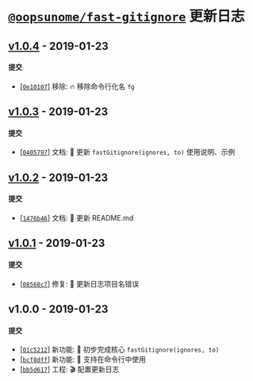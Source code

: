 # [`@oopsunome/fast-gitignore`][@oopsunome/fast-gitignore] 更新日志

## [v1.0.4](https://github.com/iTonyYo/fast-gitignore/compare/v1.0.3...v1.0.4) - 2019-01-23

#### 提交

- [[`0e10107`](https://github.com/iTonyYo/fast-gitignore/commit/0e10107118ddb7b2ca4af7180b59f19d3edda032)] 移除: :fire: 移除命令行化名 `fg`
## [v1.0.3](https://github.com/iTonyYo/fast-gitignore/compare/v1.0.2...v1.0.3) - 2019-01-23

#### 提交

- [[`0405797`](https://github.com/iTonyYo/fast-gitignore/commit/04057971138552c663da88d6a595c81d0b789b02)] 文档: :memo: 更新 `fastGitignore(ignores, to)` 使用说明、示例
## [v1.0.2](https://github.com/iTonyYo/fast-gitignore/compare/v1.0.1...v1.0.2) - 2019-01-23

#### 提交

- [[`1476b46`](https://github.com/iTonyYo/fast-gitignore/commit/1476b468d37200acb2c9d61caaf9f5b262a59710)] 文档: :memo: 更新 README.md
## [v1.0.1](https://github.com/iTonyYo/fast-gitignore/compare/v1.0.0...v1.0.1) - 2019-01-23

#### 提交

- [[`08568c7`](https://github.com/iTonyYo/fast-gitignore/commit/08568c7fc410468e3fa103449bc5c8d2aebaf624)] 修复: :bug: 更新日志项目名错误
## v1.0.0 - 2019-01-23

#### 提交

- [[`01c5212`](https://github.com/iTonyYo/fast-gitignore/commit/01c5212d705ac86b87770d1fd6c7c7efde89dd41)] 新功能: :tada: 初步完成核心 `fastGitignore(ignores, to)`
- [[`bcf8dff`](https://github.com/iTonyYo/fast-gitignore/commit/bcf8dffd43e8283ddafd9de009a3c3135e83cb1a)] 新功能: :tada: 支持在命令行中使用
- [[`bb5d617`](https://github.com/iTonyYo/fast-gitignore/commit/bb5d617acb424fd421e9042779a0a1220dbbcf90)] 工程: :clapper: 配置更新日志

[@oopsunome/fast-gitignore]: https://github.com/iTonyYo/fast-gitignore
